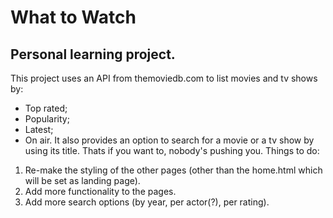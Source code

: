 # What to Watch
## Personal learning project.
This project uses an API from themoviedb.com to list movies and tv shows by:
* Top rated;
* Popularity;
* Latest;
* On air.
It also provides an option to search for a movie or a tv show by using its title. Thats if you want to, nobody's pushing you.
Things to do:
1. Re-make the styling of the other pages (other than the home.html which will be set as landing page).
2. Add more functionality to the pages.
3. Add more search options (by year, per actor(?), per rating).
